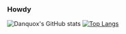 ### Howdy
![Danquox's GitHub stats](https://github-readme-stats.vercel.app/api?username=danquox&theme=dark&show_icons=true)
[![Top Langs](https://github-readme-stats.vercel.app/api/top-langs/?username=danquox&theme=dark)](https://github.com/anuraghazra/github-readme-stats)


<!--
**danquox/danquox** is a ✨ _special_ ✨ repository because its `README.md` (this file) appears on your GitHub profile.

Here are some ideas to get you started:

- 🔭 I’m currently working on ...
- 🌱 I’m currently learning ...
- 👯 I’m looking to collaborate on ...
- 🤔 I’m looking for help with ...
- 💬 Ask me about ...
- 📫 How to reach me: ...
- 😄 Pronouns: ...
- ⚡ Fun fact: ...
-->
